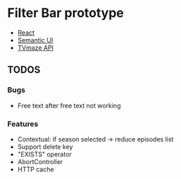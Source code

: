 # Filter Bar prototype

- [React](https://reactjs.org/)
- [Semantic UI](https://react.semantic-ui.com/)
- [TVmaze API](https://www.tvmaze.com/api)

## TODOS

### Bugs

- Free text after free text not working

### Features

- Contextual: if season selected -> reduce episodes list
- Support delete key
- "EXISTS" operator
- AbortController
- HTTP cache
